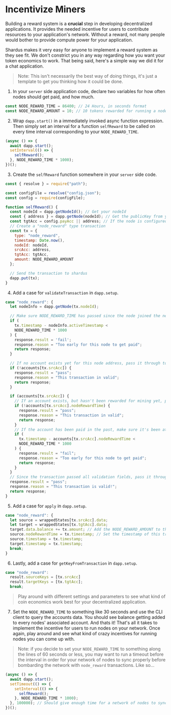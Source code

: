 # Incentivize Miners

Building a reward system is a **crucial** step in developing decentralized applications. It provides the needed incentive for users to contribute resources to your application's network. Without a reward, not many people would bother to provide compute power for your application.

Shardus makes it very easy for anyone to implement a reward system as they see fit. We don't constrict you in any way regarding how you want your token economics to work. That being said, here's a simple way we did it for a chat application.

> Note: This isn't necessarily the best way of doing things, it's just a template to get you thinking how it could be done.

1. In your `server` side application code, declare two variables for how often nodes should get paid, and how much.

```javascript
const NODE_REWARD_TIME = 86400; // 24 Hours, in seconds format
const NODE_REWARD_AMOUNT = 10; // 10 tokens rewarded for running a node for 24 hours
```

2. Wrap `dapp.start()` in a immediately invoked async function expression. Then simply set an interval for a function `selfReward` to be called on every time interval corresponding to your `NODE_REWARD_TIME`.

```javascript
(async () => {
  await dapp.start();
  setInterval(() => {
    selfReward();
  }, NODE_REWARD_TIME * 1000);
})();
```

3. Create the `selfReward` function somewhere in your `server` side code.

```javascript
const { resolve } = require("path");

const configFile = resolve("config.json");
const config = require(configFile);

function selfReward() {
  const nodeId = dapp.getNodeId(); // Get your nodeId
  const { address } = dapp.getNode(nodeId); // Get the publicKey from your nodeInfo using the nodeId
  const tgtAcc = config.payAcc || address; // If the node is configured to send the rewards to a different address
  // Create a "node_reward" type transaction
  const tx = {
    type: "node_reward",
    timestamp: Date.now(),
    nodeId: nodeId,
    srcAcc: address,
    tgtAcc: tgtAcc,
    amount: NODE_REWARD_AMOUNT
  };

  // Send the transaction to shardus
  dapp.put(tx);
}
```

4. Add a case for `validateTransaction` in `dapp.setup`.

```javascript
case "node_reward": {
  let nodeInfo = dapp.getNode(tx.nodeId);

  // Make sure NODE_REWARD_TIME has passed since the node joined the network
  if (
    tx.timestamp - nodeInfo.activeTimestamp <
    NODE_REWARD_TIME * 1000
  ) {
    response.result = 'fail';
    response.reason = "Too early for this node to get paid";
    return response;
  }

  // If no account exists yet for this node address, pass it through to apply
  if (!accounts[tx.srcAcc]) {
    response.result = "pass";
    response.reason = "This transaction in valid";
    return response;
  }

  if (accounts[tx.srcAcc]) {
    // If an account exists, but hasn't been rewarded for mining yet, pass it through to apply
    if (!accounts[tx.srcAcc].nodeRewardTime) {
      response.result = "pass";
      response.reason = "This transaction in valid";
      return response;
    }
    // If the account has been paid in the past, make sure it's been at least NODE_REWARD_TIME since it's last payment
    if (
      tx.timestamp - accounts[tx.srcAcc].nodeRewardTime <
      NODE_REWARD_TIME * 1000
    ) {
      response.result = "fail";
      response.reason = "Too early for this node to get paid";
      return response;
    }
  }
  // Since the transaction passed all validation fields, pass it through to apply
  response.result = "pass";
  response.reason = "This transaction is valid!";
  return response;
}
```

5. Add a case for `apply` in `dapp.setup`.

```javascript
case "node_reward": {
  let source = wrappedStates[tx.srcAcc].data;
  let target = wrappedStates[tx.tgtAcc].data;
  target.data.balance += tx.amount; // Add the NODE_REWARD_AMOUNT to the target balance
  source.nodeRewardTime = tx.timestamp; // Set the timestamp of this transaction for when this node got paid last
  source.timestamp = tx.timestamp;
  target.timestamp = tx.timestamp;
  break;
}
```

6. Lastly, add a case for `getKeyFromTransaction` in `dapp.setup`.

```javascript
case "node_reward":
  result.sourceKeys = [tx.srcAcc]
  result.targetKeys = [tx.tgtAcc];
  break;
```

> Play around with different settings and parameters to see what kind of coin economics work best for your decentralized application.

7. Set the `NODE_REWARD_TIME` to something like 30 seconds and use the CLI client to query the accounts data. You should see balance getting added to every nodes' associated account. And thats it! That's all it takes to implement the incentive for users to run nodes on your network. Once again, play around and see what kind of crazy incentives for running nodes you can come up with.

> Note: if you decide to set your `NODE_REWARD_TIME` to something along the lines of 60 seconds or less, you may want to run a timeout before the interval in order for your network of nodes to sync properly before bombarding the network with `node_reward` transactions. Like so...

```javascript
(async () => {
  await dapp.start();
  setTimeout(() => {
    setInterval(() => {
      selfReward();
    }, NODE_REWARD_TIME * 1000);
  }, 100000); // Should give enough time for a network of nodes to sync
})();
```
